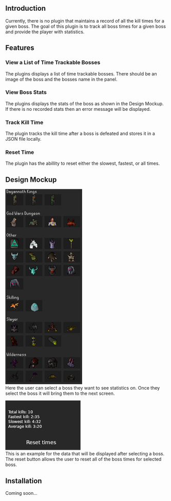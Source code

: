 ## Introduction
Currently, there is no plugin that maintains a record of all the kill times for a given boss. The goal of this plugin is to track all boss times for a given boss and provide the player with statistics.

## Features
### View a List of Time Trackable Bosses
The plugins displays a list of time trackable bosses. There should be an image of the boss and the bosses name in the panel. 
### View Boss Stats
The plugins displays the stats of the boss as shown in the Design Mockup. If there is no recorded stats then an error message will be displayed.
### Track Kill Time
The plugin tracks the kill time after a boss is defeated and stores it in a JSON file locally.
### Reset Time
The plugin has the abillity to reset either the slowest, fastest, or all times.


## Design Mockup
![boss selection](src/main/resources/com/killtimetracker/boss-selection.png)  
Here the user can select a boss they want to see statistics on. Once they select the boss it will bring them to the next screen.

![statistics](src/main/resources/com/killtimetracker/boss-stats.png)  
This is an example for the data that will be displayed after selecting a boss. The reset button allows the user to reset all of the boss times for selected boss. 

## Installation
Coming soon...

